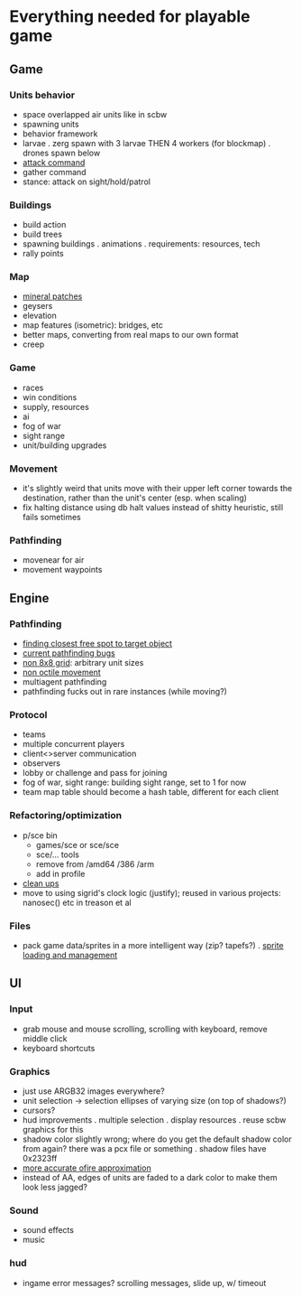 # Everything needed for playable game

## Game

### Units behavior
- space overlapped air units like in scbw
- spawning units
- behavior framework
- larvae
	. zerg spawn with 3 larvae THEN 4 workers (for blockmap)
	. drones spawn below
- [attack command](attack)
- gather command
- stance: attack on sight/hold/patrol

### Buildings
- build action
- build trees
- spawning buildings
	. animations
	. requirements: resources, tech
- rally points

### Map
- [mineral patches](minerals)
- geysers
- elevation
- map features (isometric): bridges, etc
- better maps, converting from real maps to our own format
- creep

### Game
- races
- win conditions
- supply, resources
- ai
- fog of war
- sight range
- unit/building upgrades

### Movement
- it's slightly weird that units move
with their upper left corner towards the destination,
rather than the unit's center (esp. when scaling)
- fix halting distance using db halt values instead of shitty heuristic,
still fails sometimes

### Pathfinding
- movenear for air
- movement waypoints


## Engine

### Pathfinding
- [finding closest free spot to target object](pathfinding)
- [current pathfinding bugs](pathfinding)
- [non 8x8 grid](pathfinding): arbitrary unit sizes
- [non octile movement](pathfinding)
- multiagent pathfinding
- pathfinding fucks out in rare instances (while moving?)

### Protocol
- teams
- multiple concurrent players
- client<>server communication
- observers
- lobby or challenge and pass for joining
- fog of war, sight range: building sight range, set to 1 for now
- team map table should become a hash table, different for each client

### Refactoring/optimization
- p/sce bin
	* games/sce or sce/sce
	* sce/... tools
	* remove from /amd64 /386 /arm
	* add in profile
- [clean ups](proj/sce/cleanup)
- move to using sigrid's clock logic (justify);
reused in various projects: nanosec() etc in treason et al

### Files
- pack game data/sprites in a more intelligent way (zip? tapefs?)
	. [sprite loading and management](sprites)


## UI

### Input
- grab mouse and mouse scrolling, scrolling with keyboard, remove middle click
- keyboard shortcuts

### Graphics
- just use ARGB32 images everywhere?
- unit selection -> selection ellipses of varying size (on top of shadows?)
- cursors?
- hud improvements
	. multiple selection
	. display resources
	. reuse scbw graphics for this
- shadow color slightly wrong;
where do you get the default shadow color from again?
there was a pcx file or something
	. shadow files have 0x2323ff
- [more accurate ofire approximation](ofire)
- instead of AA, edges of units are faded to a dark color to make them look less jagged?

### Sound
- sound effects
- music

### hud
- ingame error messages? scrolling messages, slide up, w/ timeout
